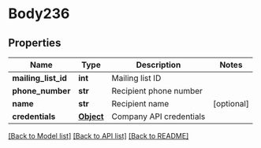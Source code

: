 # Body236

## Properties
Name | Type | Description | Notes
------------ | ------------- | ------------- | -------------
**mailing_list_id** | **int** | Mailing list ID | 
**phone_number** | **str** | Recipient phone number | 
**name** | **str** | Recipient name | [optional] 
**credentials** | [**Object**](Object.md) | Company API credentials | 

[[Back to Model list]](../README.md#documentation-for-models) [[Back to API list]](../README.md#documentation-for-api-endpoints) [[Back to README]](../README.md)

